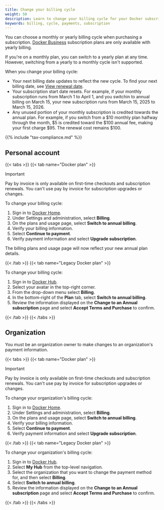 ```yaml
---
title: Change your billing cycle
weight: 50
description: Learn to change your billing cycle for your Docker subscription
keywords: billing, cycle, payments, subscription
---
```


You can choose a monthly or yearly billing cycle when purchasing a subscription.
[Docker Business](/manuals/subscription/details.md#docker-business) subscription
plans are only available with yearly billing.

If you're on a monthly plan, you can switch to a yearly plan at any time.
However, switching from a yearly to a monthly cycle isn't supported.

When you change your billing cycle:

- Your next billing date updates to reflect the new cycle. To find your next
billing date, see [View renewal date](history.md#view-renewal-date).
- Your subscription start date resets. For example, if your monthly subscription
runs from March 1 to April 1, and you switchin to annual billing on March 15,
your new subscription runs from March 15, 2025 to March 15, 2026.
- Any unused portion of your monthly subscription is credited towards the
annual plan. For example, if you switch from a $10 monthly plan halfway through
the month, $5 is credited toward the $100 annual fee, making your first charge
$95. The renewal cost remains $100.

{{% include "tax-compliance.md" %}}

## Personal account

{{< tabs >}}
{{< tab name="Docker plan" >}}

> [!IMPORTANT]
>
> Pay by invoice is only available on first-time checkouts and subscription
renewals. You can't use pay by invoice for subscription upgrades or changes.

To change your billing cycle:

1. Sign in to [Docker Home](https://app.docker.com/).
2. Under Settings and administration, select **Billing**.
3. On the plans and usage page, select **Switch to annual billing**.
4. Verify your billing information.
5. Select **Continue to payment**.
6. Verify payment information and select **Upgrade subscription**.

The billing plans and usage page will now reflect your new annual plan details.

{{< /tab >}}
{{< tab name="Legacy Docker plan" >}}

To change your billing cycle:

1. Sign in to [Docker Hub](https://hub.docker.com).
2. Select your avatar in the top-right corner.
3. From the drop-down menu select **Billing**.
4. In the bottom-right of the **Plan** tab, select **Switch to annual billing**.
5. Review the information displayed on the **Change to an Annual subscription** page and select **Accept Terms and Purchase** to confirm.

{{< /tab >}}
{{< /tabs >}}

## Organization

You must be an organization owner to make changes to an organization's payment information.

{{< tabs >}}
{{< tab name="Docker plan" >}}

> [!IMPORTANT]
>
> Pay by invoice is only available on first-time checkouts and subscription
renewals. You can't use pay by invoice for subscription upgrades or changes.

To change your organization's billing cycle:

1. Sign in to [Docker Home](https://app.docker.com/).
2. Under Settings and administration, select **Billing**.
3. On the plans and usage page, select **Switch to annual billing**.
4. Verify your billing information.
5. Select **Continue to payment**.
6. Verify payment information and select **Upgrade subscription**.

{{< /tab >}}
{{< tab name="Legacy Docker plan" >}}

To change your organization's billing cycle:

1. Sign in to [Docker Hub](https://hub.docker.com).
2. Select **My Hub** from the top-level navigation.
3. Select the organization that you want to change the payment method for, and then select **Billing**.
4. Select **Switch to annual billing**.
5. Review the information displayed on the **Change to an Annual subscription** page and select **Accept Terms and Purchase** to confirm.

{{< /tab >}}
{{< /tabs >}}